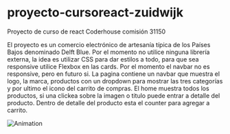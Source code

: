 # proyecto-cursoreact-zuidwijk
Proyecto de curso de react Coderhouse comisión 31150

El proyecto es un comercio electrónico de artesanía típica de los Países Bajos denominado Delft Blue.
Por el momento no utilice ninguna librería externa, la idea es utilizar CSS para dar estilos a todo, para que sea responsive utilice Flexbox en las cards.
Por el momento el navbar no es responsive, pero en futuro si.
La pagina contiene un navbar que muestra el logo, la marca, productos con un dropdown para mostrar las tres categorías y por ultimo el icono del carrito de compras.
El home muestra todos los productos, si una clickea sobre la imagen o titulo puede entrar a detalle del producto.
Dentro de detalle del producto esta el counter para agregar a carrito.

![Animation](https://user-images.githubusercontent.com/95722318/166915957-cfb71811-b0f8-4a01-bda4-ee5d3bd992fb.gif)
